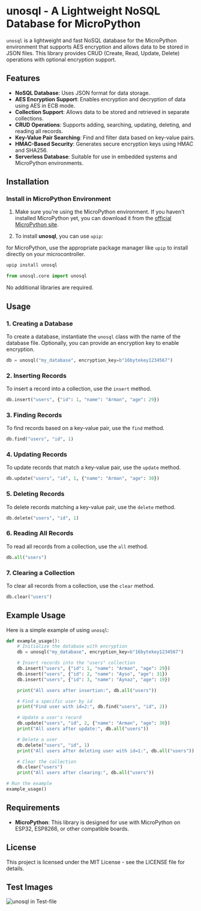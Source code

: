 
# unosql - A Lightweight NoSQL Database for MicroPython

`unosql` is a lightweight and fast NoSQL database for the MicroPython environment that supports AES encryption and allows data to be stored in JSON files. This library provides CRUD (Create, Read, Update, Delete) operations with optional encryption support.

## Features

- **NoSQL Database**: Uses JSON format for data storage.
- **AES Encryption Support**: Enables encryption and decryption of data using AES in ECB mode.
- **Collection Support**: Allows data to be stored and retrieved in separate collections.
- **CRUD Operations**: Supports adding, searching, updating, deleting, and reading all records.
- **Key-Value Pair Searching**: Find and filter data based on key-value pairs.
- **HMAC-Based Security**: Generates secure encryption keys using HMAC and SHA256.
- **Serverless Database**: Suitable for use in embedded systems and MicroPython environments.

## Installation

### Install in MicroPython Environment

1. Make sure you're using the MicroPython environment. If you haven't installed MicroPython yet, you can download it from the [official MicroPython site](https://micropython.org/download/).

2. To install **unosql**, you can use `upip`:

 for MicroPython, use the appropriate package manager like `upip` to install directly on your microcontroller.

```bash
upip install unosql
```

```python
from unosql.core import unosql
```

No additional libraries are required.

## Usage

### 1. Creating a Database

To create a database, instantiate the `unosql` class with the name of the database file. Optionally, you can provide an encryption key to enable encryption.

```python
db = unosql("my_database", encryption_key=b"16bytekey1234567")
```

### 2. Inserting Records

To insert a record into a collection, use the `insert` method.

```python
db.insert("users", {"id": 1, "name": "Arman", "age": 29})
```

### 3. Finding Records

To find records based on a key-value pair, use the `find` method.

```python
db.find("users", "id", 1)
```

### 4. Updating Records

To update records that match a key-value pair, use the `update` method.

```python
db.update("users", "id", 1, {"name": "Arman", "age": 30})
```

### 5. Deleting Records

To delete records matching a key-value pair, use the `delete` method.

```python
db.delete("users", "id", 1)
```

### 6. Reading All Records

To read all records from a collection, use the `all` method.

```python
db.all("users")
```

### 7. Clearing a Collection

To clear all records from a collection, use the `clear` method.

```python
db.clear("users")
```

## Example Usage

Here is a simple example of using `unosql`:

```python
def example_usage():
    # Initialize the database with encryption
    db = unosql("my_database", encryption_key=b"16bytekey1234567")

    # Insert records into the "users" collection
    db.insert("users", {"id": 1, "name": "Arman", "age": 29})
    db.insert("users", {"id": 2, "name": "Ayso", "age": 31})
    db.insert("users", {"id": 3, "name": "Aynaz", "age": 19})

    print("All users after insertion:", db.all("users"))

    # Find a specific user by id
    print("Find user with id=2:", db.find("users", "id", 2))

    # Update a user's record
    db.update("users", "id", 2, {"name": "Arman", "age": 30})
    print("All users after update:", db.all("users"))

    # Delete a user
    db.delete("users", "id", 1)
    print("All users after deleting user with id=1:", db.all("users"))

    # Clear the collection
    db.clear("users")
    print("All users after clearing:", db.all("users"))

# Run the example
example_usage()
```
## Requirements
- **MicroPython**: This library is designed for use with MicroPython on ESP32, ESP8266, or other compatible boards.

## License
This project is licensed under the MIT License - see the LICENSE file for details.


## Test Images


![unosql in Test-file](./tests/test.png)



